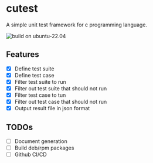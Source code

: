 # cutest
A simple unit test framework for c programming language.

![build on ubuntu-22.04](https://github.com/kfggww/cutest/actions/workflows/ci.yml/badge.svg)

## Features
- [x] Define test suite
- [x] Define test case
- [x] Filter test suite to run
- [x] Filter out test suite that should not run
- [x] Filter test case to tun
- [x] Filter out test case that should not run
- [x] Output result file in json format

## TODOs
- [ ] Document generation
- [ ] Build deb/rpm packages
- [ ] Github CI/CD